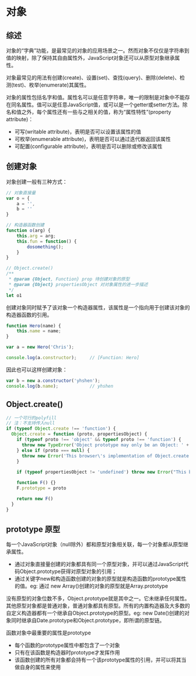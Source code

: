# 对象



## 综述



对象的“字典”功能，是最常见的对象的应用场景之一。然而对象不仅仅是字符串到值的映射，除了保持其自由属性外，JavaScript对象还可以从原型对象继承属性。



对象最常见的用法有创建(create)、设置(set)、查找(query)、删除(delete)、检测(test)、枚举(enumerate)其属性。

对象的属性包括名字和值。属性名可以是任意字符串，唯一的限制是对象中不能存在同名属性。值可以是任意JavaScript值，或可以是一个getter或setter方法。除名和值之外，每个属性还有一些与之相关的值，称为“属性特性”(property attribute)：

* 可写(writable attribute)，表明是否可以设置该属性的值
* 可枚举(enumerable attribute)，表明是否可以通过迭代器返回该属性
* 可配置(configurable attribute)，表明是否可以删除或修改该属性



## 创建对象



对象创建一般有三种方式：

```javascript
// 对象直接量
var o = {
    a = '',
    b = ''
}

// 构造器函数创建
function o(arg) {
    this.arg = arg;
    this.fun = function() {
        dosomething();
    }
}

// Object.create()
/**
 * @param {Object, Function} prop 待创建对象的原型
 * @param {Object} propertiesObject 对对象属性的进一步描述
 */
let o1

```

创建对象同时赋予了该对象一个构造器属性，该属性是一个指向用于创建该对象的构造器函数的引用。

```javascript
function Hero(name) {
    this.name = name;
}

var a = new Hero('Chris');

console.log(a.constructor);     // [Function: Hero]
```

因此也可以这样创建对象：

```javascript
var b = new a.constructor('yhshen');
console.log(b.name);            // yhshen
```



## Object.create()



```javascript
// 一个可行的polyfill
// 注：不支持传入null
if (typeof Object.create !== 'function') {
  Object.create = function (proto, propertiesObject) {
    if (typeof proto !== 'object' && typeof proto !== 'function') {
      throw new TypeError('Object prototype may only be an Object: ' + proto)
    } else if (proto === null) {
      throw new Error('This browser\'s implementation of Object.create is a shim and doesn\'t support null as the first argument.')
    }
    
    if (typeof propertiesObject != 'undefined') throw new Error("This browser's implementation of Object.create is a shim and doesn't support a second argument.")

    function F() {}
    F.prototype = proto

    return new F()
  }
}
```





## prototype 原型



每一个JavaScript对象（null除外）都和原型对象相关联，每一个对象都从原型继承属性。

* 通过对象直接量创建的对象都具有同一个原型对象，并可以通过JavaScript代码Object.prototype获得对原型对象的引用；
* 通过关键字new和构造函数创建的对象的原型就是构造函数的prototype属性的值。eg: 通过 new Array()创建的对象的原型就是Array.prototype

没有原型的对象位数不多，Object.prototype就是其中之一。它未继承任何属性。其他原型对象都是普通对象，普通对象都具有原型。所有的内置构造器及大多数的自定义构造器都有一个继承自Object.prototype的原型。eg: new Date()创建的对象同时继承自Date.prototype和Object.prototype，即所谓的原型链。



函数对象中最重要的属性是prototype

- 每个函数的prototype属性中都包含了一个对象
- 只有在该函数是构造器时prototype才发挥作用
- 该函数创建的所有对象都会持有一个该prototype属性的引用，并可以将其当做自身的属性来使用